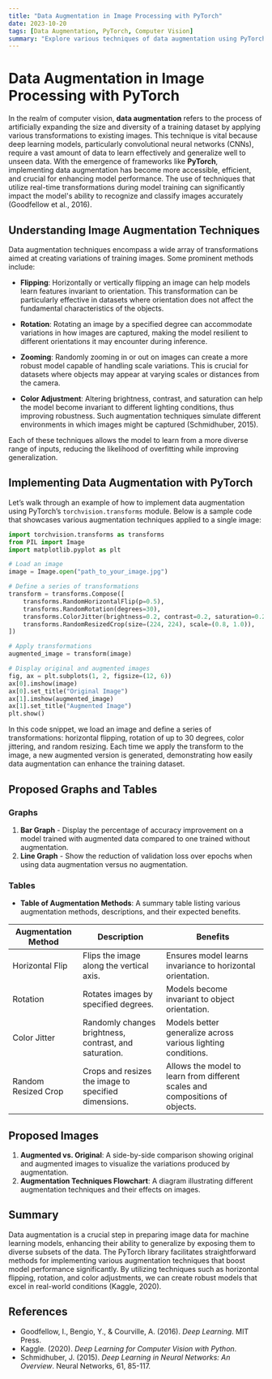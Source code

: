 ```yaml
---
title: "Data Augmentation in Image Processing with PyTorch"
date: 2023-10-20
tags: [Data Augmentation, PyTorch, Computer Vision]
summary: "Explore various techniques of data augmentation using PyTorch to enhance model performance in image processing tasks."
---
```


# Data Augmentation in Image Processing with PyTorch

In the realm of computer vision, **data augmentation** refers to the process of artificially expanding the size and diversity of a training dataset by applying various transformations to existing images. This technique is vital because deep learning models, particularly convolutional neural networks (CNNs), require a vast amount of data to learn effectively and generalize well to unseen data. With the emergence of frameworks like **PyTorch**, implementing data augmentation has become more accessible, efficient, and crucial for enhancing model performance. The use of techniques that utilize real-time transformations during model training can significantly impact the model's ability to recognize and classify images accurately (Goodfellow et al., 2016).

## Understanding Image Augmentation Techniques

Data augmentation techniques encompass a wide array of transformations aimed at creating variations of training images. Some prominent methods include:

- **Flipping**: Horizontally or vertically flipping an image can help models learn features invariant to orientation. This transformation can be particularly effective in datasets where orientation does not affect the fundamental characteristics of the objects.

- **Rotation**: Rotating an image by a specified degree can accommodate variations in how images are captured, making the model resilient to different orientations it may encounter during inference.

- **Zooming**: Randomly zooming in or out on images can create a more robust model capable of handling scale variations. This is crucial for datasets where objects may appear at varying scales or distances from the camera.

- **Color Adjustment**: Altering brightness, contrast, and saturation can help the model become invariant to different lighting conditions, thus improving robustness. Such augmentation techniques simulate different environments in which images might be captured (Schmidhuber, 2015).

Each of these techniques allows the model to learn from a more diverse range of inputs, reducing the likelihood of overfitting while improving generalization.

## Implementing Data Augmentation with PyTorch

Let’s walk through an example of how to implement data augmentation using PyTorch’s `torchvision.transforms` module. Below is a sample code that showcases various augmentation techniques applied to a single image:

```python
import torchvision.transforms as transforms
from PIL import Image
import matplotlib.pyplot as plt

# Load an image
image = Image.open("path_to_your_image.jpg")

# Define a series of transformations
transform = transforms.Compose([
    transforms.RandomHorizontalFlip(p=0.5),
    transforms.RandomRotation(degrees=30),
    transforms.ColorJitter(brightness=0.2, contrast=0.2, saturation=0.2),
    transforms.RandomResizedCrop(size=(224, 224), scale=(0.8, 1.0)),
])

# Apply transformations
augmented_image = transform(image)

# Display original and augmented images
fig, ax = plt.subplots(1, 2, figsize=(12, 6))
ax[0].imshow(image)
ax[0].set_title("Original Image")
ax[1].imshow(augmented_image)
ax[1].set_title("Augmented Image")
plt.show()
```

In this code snippet, we load an image and define a series of transformations: horizontal flipping, rotation of up to 30 degrees, color jittering, and random resizing. Each time we apply the transform to the image, a new augmented version is generated, demonstrating how easily data augmentation can enhance the training dataset.

## Proposed Graphs and Tables

### Graphs
1. **Bar Graph** - Display the percentage of accuracy improvement on a model trained with augmented data compared to one trained without augmentation.
2. **Line Graph** - Show the reduction of validation loss over epochs when using data augmentation versus no augmentation.

### Tables
- **Table of Augmentation Methods**: A summary table listing various augmentation methods, descriptions, and their expected benefits.

| Augmentation Method  | Description                                         | Benefits                          |
|----------------------|-----------------------------------------------------|-----------------------------------|
| Horizontal Flip      | Flips the image along the vertical axis.           | Ensures model learns invariance to horizontal orientation. |
| Rotation             | Rotates images by specified degrees.                | Models become invariant to object orientation. |
| Color Jitter         | Randomly changes brightness, contrast, and saturation. | Models better generalize across various lighting conditions. |
| Random Resized Crop  | Crops and resizes the image to specified dimensions. | Allows the model to learn from different scales and compositions of objects. |

## Proposed Images

1. **Augmented vs. Original**: A side-by-side comparison showing original and augmented images to visualize the variations produced by augmentation.
2. **Augmentation Techniques Flowchart**: A diagram illustrating different augmentation techniques and their effects on images.

## Summary

Data augmentation is a crucial step in preparing image data for machine learning models, enhancing their ability to generalize by exposing them to diverse subsets of the data. The PyTorch library facilitates straightforward methods for implementing various augmentation techniques that boost model performance significantly. By utilizing techniques such as horizontal flipping, rotation, and color adjustments, we can create robust models that excel in real-world conditions (Kaggle, 2020).

## References

- Goodfellow, I., Bengio, Y., & Courville, A. (2016). *Deep Learning*. MIT Press.
- Kaggle. (2020). *Deep Learning for Computer Vision with Python*.
- Schmidhuber, J. (2015). *Deep Learning in Neural Networks: An Overview*. Neural Networks, 61, 85-117.